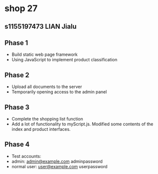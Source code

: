 # shop 27
## s1155197473 LIAN Jialu
## Phase 1
- Build static web page framework
- Using JavaScript to implement product classification
## Phase 2
- Upload all documents to the server
- Temporarily opening access to the admin panel
## Phase 3
- Complete the shopping list function
- Add a lot of functionality to myScript.js. Modified some contents of the index and product interfaces.
## Phase 4
- Test accounts:
- admin: admin@example.com  adminpassword
- normal user: user@example.com userpassword
